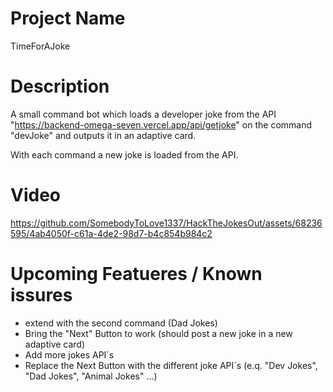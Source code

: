 # Project Name
TimeForAJoke

# Description
A small command bot which loads a developer joke from the API "https://backend-omega-seven.vercel.app/api/getjoke" on the command "devJoke" and outputs it in an adaptive card.

With each command a new joke is loaded from the API.

# Video
https://github.com/SomebodyToLove1337/HackTheJokesOut/assets/68236595/4ab4050f-c61a-4de2-98d7-b4c854b984c2

# Upcoming Featueres / Known issures
 - extend with the second command (Dad Jokes)
 - Bring the "Next" Button to work (should post a new joke in a new adaptive card)
 - Add more jokes API´s
 - Replace the Next Button with the different joke API´s (e.q. "Dev Jokes", "Dad Jokes", "Animal Jokes" ...)
